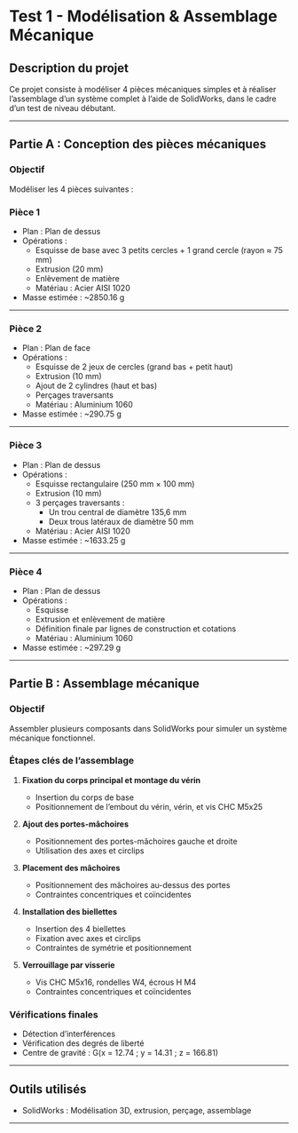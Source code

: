 # Test 1 - Modélisation & Assemblage Mécanique

## Description du projet

Ce projet consiste à modéliser 4 pièces mécaniques simples et à réaliser l’assemblage d’un système complet à l’aide de SolidWorks, dans le cadre d’un test de niveau débutant.

---

## Partie A : Conception des pièces mécaniques

### Objectif
Modéliser les 4 pièces suivantes :

### Pièce 1
- Plan : Plan de dessus
- Opérations :
  - Esquisse de base avec 3 petits cercles + 1 grand cercle (rayon ≈ 75 mm)
  - Extrusion (20 mm)
  - Enlèvement de matière
  - Matériau : Acier AISI 1020
- Masse estimée : ~2850.16 g

---

### Pièce 2
- Plan : Plan de face
- Opérations :
  - Esquisse de 2 jeux de cercles (grand bas + petit haut)
  - Extrusion (10 mm)
  - Ajout de 2 cylindres (haut et bas)
  - Perçages traversants
  - Matériau : Aluminium 1060
- Masse estimée : ~290.75 g

---

### Pièce 3
- Plan : Plan de dessus
- Opérations :
  - Esquisse rectangulaire (250 mm × 100 mm)
  - Extrusion (10 mm)
  - 3 perçages traversants :
    - Un trou central de diamètre 135,6 mm
    - Deux trous latéraux de diamètre 50 mm
  - Matériau : Acier AISI 1020
- Masse estimée : ~1633.25 g

---

### Pièce 4
- Plan : Plan de dessus
- Opérations :
  - Esquisse
  - Extrusion et enlèvement de matière
  - Définition finale par lignes de construction et cotations
  - Matériau : Aluminium 1060
- Masse estimée : ~297.29 g

---

## Partie B : Assemblage mécanique

### Objectif
Assembler plusieurs composants dans SolidWorks pour simuler un système mécanique fonctionnel.

### Étapes clés de l’assemblage

1. **Fixation du corps principal et montage du vérin**
   - Insertion du corps de base
   - Positionnement de l’embout du vérin, vérin, et vis CHC M5x25

2. **Ajout des portes-mâchoires**
   - Positionnement des portes-mâchoires gauche et droite
   - Utilisation des axes et circlips

3. **Placement des mâchoires**
   - Positionnement des mâchoires au-dessus des portes
   - Contraintes concentriques et coïncidentes

4. **Installation des biellettes**
   - Insertion des 4 biellettes
   - Fixation avec axes et circlips
   - Contraintes de symétrie et positionnement

5. **Verrouillage par visserie**
   - Vis CHC M5x16, rondelles W4, écrous H M4
   - Contraintes concentriques et coïncidentes

### Vérifications finales
- Détection d’interférences
- Vérification des degrés de liberté
- Centre de gravité : G(x = 12.74 ; y = 14.31 ; z = 166.81)

---

## Outils utilisés
- SolidWorks : Modélisation 3D, extrusion, perçage, assemblage

---



